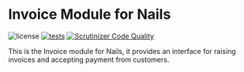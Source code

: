 # Invoice Module for Nails

![license](https://img.shields.io/badge/license-MIT-green.svg)
[![tests](https://github.com/nails/module-invoice/actions/workflows/build_and_test.yml/badge.svg )](https://github.com/nails/module-invoice/actions)
[![Scrutinizer Code Quality](https://scrutinizer-ci.com/g/nails/module-invoice/badges/quality-score.png)](https://scrutinizer-ci.com/g/nails/module-invoice)

This is the Invoice module for Nails, it provides an interface for raising invoices and accepting payment from customers.
